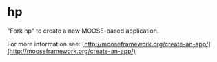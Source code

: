 hp
=====

"Fork hp" to create a new MOOSE-based application.

For more information see: [http://mooseframework.org/create-an-app/](http://mooseframework.org/create-an-app/)

